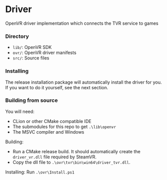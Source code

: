 # Driver
OpenVR driver implementation which connects the TVR service to games



### Directory

- `lib/`: OpenVR SDK
- `ovr/`: OpenVR driver manifests
- `src/`: Source files



### Installing
The release installation package will automatically install the driver for you. If you want to do it yourself, see the next section.



### Building from source
You will need:

- CLion or other CMake compatible IDE
- The submodules for this repo to get `.\lib\openvr`
- The MSVC compiler and Windows



Building:

- Run a CMake release build. It should automatically create the `driver_vr.dll` file required by SteamVR.
- Copy the dll file to `.\ovr\tvr\bin\win64\driver_tvr.dll`.



Installing: Run `.\ovr\Install.ps1`